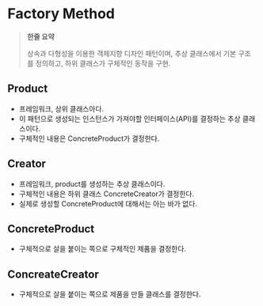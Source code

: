 # Factory Method

> **한줄 요약**
>
> 상속과 다형성을 이용한 객체지향 디자인 패턴이며,
> 추상 클래스에서 기본 구조를 정의하고, 하위 클래스가 구체적인 동작을 구현.

## Product

- 프레임워크, 상위 클래스아다.
- 이 패턴으로 생성되는 인스턴스가 가져야할 인터페이스(API)를 결정하는 추상 클래스이다.
- 구체적인 내용은 ConcreteProduct가 결정한다.

## Creator

- 프레임워크, product를 생성하는 추상 클래스이다.
- 구체적인 내용은 하위 클래스 ConcreteCreator가 결정한다.
- 실제로 생성할 ConcreteProduct에 대해서는 아는 바가 없다.

## ConcreteProduct
- 구체적으로 살을 붙이는 쪽으로 구체적인 제품을 결정한다.

## ConcreateCreator

- 구체적으로 살을 붙이는 쪽으로 제품을 만들 클래스를 결정한다.
